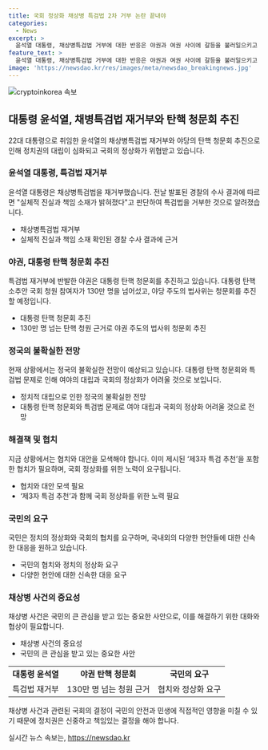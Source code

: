 ```yaml
---
title: 국회 정상화 채상병 특검법 2차 거부 논란 끝내야
categories:
  - News
excerpt: >
  윤석열 대통령, 채상병특검법 거부에 대한 반응은 야권과 여권 사이에 갈등을 불러일으키고 있으며, 대통령 탄핵 청문회 가능성이 대두되고 있다. 민생을 간과한 정치적 대립으로 국회가 폐쇄된 상황에서 갈등의 끝에서 극한 상황이 예상되고 있으며, 협치 방안을 모색해야 한다. 이러한 상황에서 제3자 특검 추천이 협치를 이끌 수 있는 대안으로 제시되고 있으며, 국회의 정상화가 현 상황에서의 최대 과제로 꼽힌다.
feature_text: >
  윤석열 대통령, 채상병특검법 거부에 대한 반응은 야권과 여권 사이에 갈등을 불러일으키고 있으며, 대통령 탄핵 청문회 가능성이 대두되고 있다. 민생을 간과한 정치적 대립으로 국회가 폐쇄된 상황에서 갈등의 끝에서 극한 상황이 예상되고 있으며, 협치 방안을 모색해야 한다. 이러한 상황에서 제3자 특검 추천이 협치를 이끌 수 있는 대안으로 제시되고 있으며, 국회의 정상화가 현 상황에서의 최대 과제로 꼽힌다.
image: 'https://newsdao.kr/res/images/meta/newsdao_breakingnews.jpg'
---
```


<p><img src="https://newsdao.kr/res/images/meta/newsdao_breakingnews.jpg" alt="cryptoinkorea 속보" /></p>

<h2 data-ke-size="size26">대통령 윤석열, 채병특검법 재거부와 탄핵 청문회 추진</h2>

<p data-ke-size="size16">22대 대통령으로 취임한 윤석열의 채상병특검법 재거부와 야당의 탄핵 청문회 추진으로 인해 정치권의 대립이 심화되고 국회의 정상화가 위협받고 있습니다.</p>

<h3>윤석열 대통령, 특검법 재거부</h3>

<p data-ke-size="size16">윤석열 대통령은 채상병특검법을 재거부했습니다. 전날 발표된 경찰의 수사 결과에 따르면 "실체적 진실과 책임 소재가 밝혀졌다"고 판단하여 특검법을 거부한 것으로 알려졌습니다.</p>

<ul>
  <li>채상병특검법 재거부</li>
  <li>실체적 진실과 책임 소재 확인된 경찰 수사 결과에 근거</li>
</ul>

<h3>야권, 대통령 탄핵 청문회 추진</h3>

<p data-ke-size="size16">특검법 재거부에 반발한 야권은 대통령 탄핵 청문회를 추진하고 있습니다. 대통령 탄핵소추안 국회 청원 참여자가 130만 명을 넘어섰고, 야당 주도의 법사위는 청문회를 추진할 예정입니다.</p>

<ul>
  <li>대통령 탄핵 청문회 추진</li>
  <li>130만 명 넘는 탄핵 청원 근거로 야권 주도의 법사위 청문회 추진</li>
</ul>

<h3>정국의 불확실한 전망</h3>

<p data-ke-size="size16">현재 상황에서는 정국의 불확실한 전망이 예상되고 있습니다. 대통령 탄핵 청문회와 특검법 문제로 인해 여야의 대립과 국회의 정상화가 어려울 것으로 보입니다.</p>

<ul>
  <li>정치적 대립으로 인한 정국의 불확실한 전망</li>
  <li>대통령 탄핵 청문회와 특검법 문제로 여야 대립과 국회의 정상화 어려울 것으로 전망</li>
</ul>

<h3>해결책 및 협치</h3>

<p data-ke-size="size16">지금 상황에서는 협치와 대안을 모색해야 합니다. 이미 제시된 ‘제3자 특검 추천’을 포함한 협치가 필요하며, 국회 정상화를 위한 노력이 요구됩니다.</p>

<ul>
  <li>협치와 대안 모색 필요</li>
  <li>‘제3자 특검 추천’과 함께 국회 정상화를 위한 노력 필요</li>
</ul>

<h3>국민의 요구</h3>

<p data-ke-size="size16">국민은 정치의 정상화와 국회의 협치를 요구하며, 국내외의 다양한 현안들에 대한 신속한 대응을 원하고 있습니다.</p>

<ul>
  <li>국민의 협치와 정치의 정상화 요구</li>
  <li>다양한 현안에 대한 신속한 대응 요구</li>
</ul>

<h3>채상병 사건의 중요성</h3>

<p data-ke-size="size16">채상병 사건은 국민의 큰 관심을 받고 있는 중요한 사안으로, 이를 해결하기 위한 대화와 협상이 필요합니다.</p>

<ul>
  <li>채상병 사건의 중요성</li>
  <li>국민의 큰 관심을 받고 있는 중요한 사안</li>
</ul>

<table>
  <tr>
    <td style="text-align: center; height: 17px;"><b>대통령 윤석열</b></td>
    <td style="text-align: center; height: 17px;"><b>야권 탄핵 청문회</b></td>
    <td style="text-align: center; height: 17px;"><b>국민의 요구</b></td>
  </tr>
  <tr>
    <td style="height: 17px; text-align: center;">특검법 재거부</td>
    <td style="height: 17px; text-align: center;">130만 명 넘는 청원 근거</td>
    <td style="height: 17px; text-align: center;">협치와 정상화 요구</td>
  </tr>
</table>

<p data-ke-size="size16">채상병 사건과 관련된 국회의 결정이 국민의 안전과 민생에 직접적인 영향을 미칠 수 있기 때문에 정치권은 신중하고 책임있는 결정을 해야 합니다.</p>
실시간 뉴스 속보는, <a href="https://newsdao.kr" rel="dofollow">https://newsdao.kr</a>


